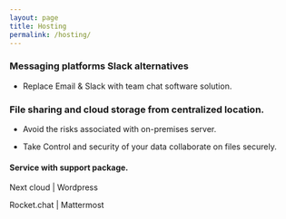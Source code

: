 ```yaml
---
layout: page
title: Hosting
permalink: /hosting/
---
```




###  Messaging platforms Slack alternatives

- Replace Email & Slack with  team chat software solution.


### File sharing and cloud storage from centralized location.   

- Avoid the risks associated with on-premises server. 

- Take Control and security of your data collaborate on files securely. 

#### Service  with  support package.

Next cloud  | Wordpress 

Rocket.chat | Mattermost






